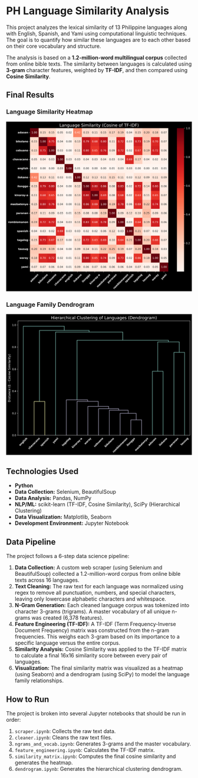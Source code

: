 # PH Language Similarity Analysis

This project analyzes the lexical similarity of 13 Philippine languages along with English, Spanish, and Yami using computational linguistic techniques. The goal is to quantify how similar these languages are to each other based on their core vocabulary and structure.

The analysis is based on a **1.2-million-word multilingual corpus** collected from online bible texts. The similarity between languages is calculated using **3-gram** character features, weighted by **TF-IDF**, and then compared using **Cosine Similarity**.

## Final Results

### Language Similarity Heatmap

![Language Similarity Heatmap](results/similarity_matrix.png)

### Language Family Dendrogram

![Language Dendrogram](results/dendrogram.png)

## Technologies Used
* **Python**
* **Data Collection:** Selenium, BeautifulSoup
* **Data Analysis:** Pandas, NumPy
* **NLP/ML:** scikit-learn (TF-IDF, Cosine Similarity), SciPy (Hierarchical Clustering)
* **Data Visualization:** Matplotlib, Seaborn
* **Development Environment:** Jupyter Notebook

## Data Pipeline
The project follows a 6-step data science pipeline:

1.  **Data Collection:** A custom web scraper (using Selenium and BeautifulSoup) collected a 1.2-million-word corpus from online bible texts across 16 languages.
2.  **Text Cleaning:** The raw text for each language was normalized using regex to remove all punctuation, numbers, and special characters, leaving only lowercase alphabetic characters and whitespace.
3.  **N-Gram Generation:** Each cleaned language corpus was tokenized into character 3-grams (trigrams). A master vocabulary of all unique n-grams was created (6,378 features).
4.  **Feature Engineering (TF-IDF):** A TF-IDF (Term Frequency-Inverse Document Frequency) matrix was constructed from the n-gram frequencies. This weighs each 3-gram based on its importance to a specific language versus the entire corpus.
5.  **Similarity Analysis:** Cosine Similarity was applied to the TF-IDF matrix to calculate a final 16x16 similarity score between every pair of languages.
6.  **Visualization:** The final similarity matrix was visualized as a heatmap (using Seaborn) and a dendrogram (using SciPy) to model the language family relationships.

## How to Run
The project is broken into several Jupyter notebooks that should be run in order:

1.  `scraper.ipynb`: Collects the raw text data.
2.  `cleaner.ipynb`: Cleans the raw text files.
3.  `ngrams_and_vocab.ipynb`: Generates 3-grams and the master vocabulary.
4.  `feature_engineering.ipynb`: Calculates the TF-IDF matrix.
5.  `similarity_matrix.ipynb`: Computes the final cosine similarity and generates the heatmap.
6.  `dendrogram.ipynb`: Generates the hierarchical clustering dendrogram.
